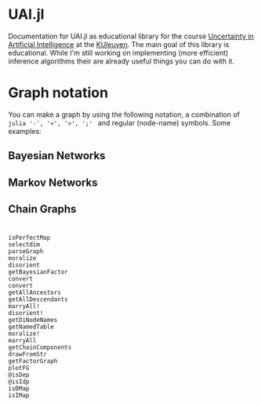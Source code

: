 # UAI.jl

Documentation for UAI.jl as educational library for the course [Uncertainty in Artificial Intelligence](https://onderwijsaanbod.kuleuven.be/syllabi/e/H02D2AE.htm#activetab=doelstellingen_idp1620896) at the [KUleuven](https://stijl.kuleuven.be/2016/img/svg/logo.svg). The main goal of this library is educational. While I'm still working on implementing (more efficient) inference algorithms their are already useful things you can do with it.


# Graph notation

You can make a graph by using the following notation, a combination of `julia '-', '<', '>', ';' ` and regular (node-name) symbols. Some examples:

## Bayesian Networks

## Markov Networks

## Chain Graphs

#

```@docs
isPerfectMap
selectdim
parseGraph
moralize
disorient
getBayesianFactor
convert
convert
getAllAncestors
getAllDescendants
marryAll!
disorient!
getDiNodeNames
getNamedTable
moralize!
marryAll
getChainComponents
drawFromStr
getFactorGraph
plotFG
@isDep
@isIdp
isDMap
isIMap
```
